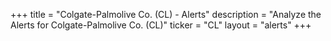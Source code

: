 +++
title = "Colgate-Palmolive Co. (CL) - Alerts"
description = "Analyze the Alerts for Colgate-Palmolive Co. (CL)"
ticker = "CL"
layout = "alerts"
+++

